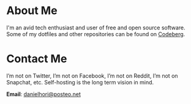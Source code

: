 # About Me

I'm an avid tech enthusiast and user of free and open source software.
Some of my dotfiles and other repositories can be found on [Codeberg](https://codeberg.org/danhdav).

# Contact Me
I’m not on Twitter, I’m not on Facebook, I’m not on Reddit, I’m not on Snapchat, etc. Self-hosting is the long term vision in mind.

**Email**: danielhori@posteo.net


<!--
**danhdav/danhdav** is a ✨ _special_ ✨ repository because its `README.md` (this file) appears on your GitHub profile.

Here are some ideas to get you started:

- 🔭 I’m currently working on ...
- 🌱 I’m currently learning ...
- 👯 I’m looking to collaborate on ...
- 🤔 I’m looking for help with ...
- 💬 Ask me about ...
- 📫 How to reach me: ...
- 😄 Pronouns: ...
- ⚡ Fun fact: ...
-->
